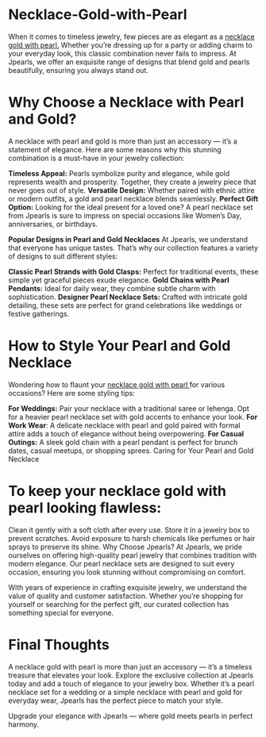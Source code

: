 # Necklace-Gold-with-Pearl
When it comes to timeless jewelry, few pieces are as elegant as a [necklace gold with pearl.](https://www.jpearls.com/gold-sets-necklaces.html/) Whether you’re dressing up for a party or adding charm to your everyday look, this classic combination never fails to impress. At Jpearls, we offer an exquisite range of designs that blend gold and pearls beautifully, ensuring you always stand out.

# **Why Choose a Necklace with Pearl and Gold?**
A necklace with pearl and gold is more than just an accessory — it’s a statement of elegance. Here are some reasons why this stunning combination is a must-have in your jewelry collection:

**Timeless Appeal:** Pearls symbolize purity and elegance, while gold represents wealth and prosperity. Together, they create a jewelry piece that never goes out of style.
**Versatile Design:** Whether paired with ethnic attire or modern outfits, a gold and pearl necklace blends seamlessly.
**Perfect Gift Option:** Looking for the ideal present for a loved one? A pearl necklace set from Jpearls is sure to impress on special occasions like Women’s Day, anniversaries, or birthdays.

**Popular Designs in Pearl and Gold Necklaces**
At Jpearls, we understand that everyone has unique tastes. That’s why our collection features a variety of designs to suit different styles:

**Classic Pearl Strands with Gold Clasps:** Perfect for traditional events, these simple yet graceful pieces exude elegance.
**Gold Chains with Pearl Pendants:** Ideal for daily wear, they combine subtle charm with sophistication.
**Designer Pearl Necklace Sets:** Crafted with intricate gold detailing, these sets are perfect for grand celebrations like weddings or festive gatherings.

# How to Style Your Pearl and Gold Necklace
Wondering how to flaunt your [necklace gold with pearl ](https://www.jpearls.com/gold-sets-necklaces.html/)for various occasions? Here are some styling tips:

**For Weddings:** Pair your necklace with a traditional saree or lehenga. Opt for a heavier pearl necklace set with gold accents to enhance your look.
**For Work Wear**: A delicate necklace with pearl and gold paired with formal attire adds a touch of elegance without being overpowering.
**For Casual Outings:** A sleek gold chain with a pearl pendant is perfect for brunch dates, casual meetups, or shopping sprees.
Caring for Your Pearl and Gold Necklace

# To keep your necklace gold with pearl looking flawless:

Clean it gently with a soft cloth after every use.
Store it in a jewelry box to prevent scratches.
Avoid exposure to harsh chemicals like perfumes or hair sprays to preserve its shine.
Why Choose Jpearls?
At Jpearls, we pride ourselves on offering high-quality pearl jewelry that combines tradition with modern elegance. Our pearl necklace sets are designed to suit every occasion, ensuring you look stunning without compromising on comfort.

With years of experience in crafting exquisite jewelry, we understand the value of quality and customer satisfaction. Whether you’re shopping for yourself or searching for the perfect gift, our curated collection has something special for everyone.

# **Final Thoughts**
A necklace gold with pearl is more than just an accessory — it’s a timeless treasure that elevates your look. Explore the exclusive collection at Jpearls today and add a touch of elegance to your jewelry box. Whether it’s a pearl necklace set for a wedding or a simple necklace with pearl and gold for everyday wear, Jpearls has the perfect piece to match your style.

Upgrade your elegance with Jpearls — where gold meets pearls in perfect harmony.
